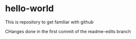 # hello-world
This is repository to get familiar with github


CHanges done in the first commit of the readme-edits branch
